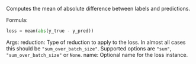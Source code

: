 Computes the mean of absolute difference between labels and predictions.

Formula:

```python
loss = mean(abs(y_true - y_pred))
```

Args:
    reduction: Type of reduction to apply to the loss. In almost all cases
        this should be `"sum_over_batch_size"`.
        Supported options are `"sum"`, `"sum_over_batch_size"` or `None`.
    name: Optional name for the loss instance.
